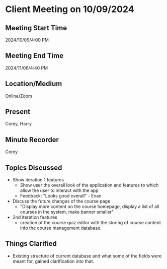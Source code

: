 # Client Meeting on 10/09/2024

## Meeting Start Time

2024/10/09/4:00 PM

## Meeting End Time

2024/11/06/4:40 PM

## Location/Medium

Online/Zoom

## Present

Corey, Harry

## Minute Recorder

Corey

## Topics Discussed
  + Show iteration 1 features
    - Show user the overall look of the application and features to which allow the user to interact with the app
    - Feedback: "Looks good overall" - Evan
  + Discuss the future changes of the course page
    - "Display more content on the course homepage, display a list of all courses in the system, make banner smaller"
  + 2nd iteration features
    - creation of the course quiz editor with the storing of course content into the course management database.

## Things Clarified
  + Existing structure of current database and what some of the fields were meant for, gained clarification into that.
